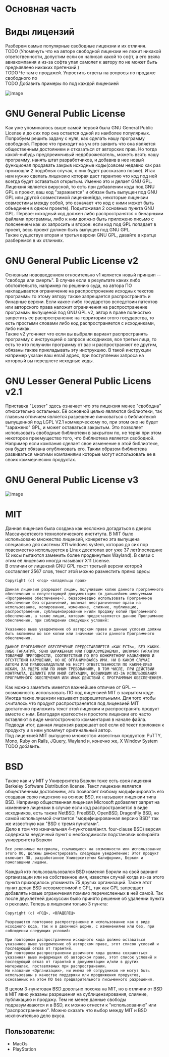 # Основная часть
# Виды лицензий
Разберем самые популярные свободные лицензии и их отличия.  
TODO
(Упомянуть что на авторе свободной лицензии не лежит никакой ответственности, допустим если он написал какой то софт, а его взяла авиакомпания и из-за софта упал самолет к автору по не может быть предъявлено никаких претензий.)  
TODO 
Че там с продажей. Упростить ответы на вопросы по продаже свободного по  
TODO 
Добавить примеры по под каждой лицензией
  
![image](https://user-images.githubusercontent.com/30507409/140560378-641a7d13-5e94-47b0-9b3e-8241aa58a96d.png)  

# GNU General Public License 
Как уже упоминалось выше самой первой была GNU General Public License и до сих пор она остается одной из наиболее популярных.  
Попробуем решить задачу с нуля, как сделать нашу программу свободной. Первое что приходит на ум это заявить что она является общественным достоянием и отказаться от авторских прав. Но тогда какой-нибудь предпреимчивый недоброжелатель, можеть взять нашу программу, нанять штат разработчиков, и добавив в нее новый функционал продавать закрыв исходные коды(совсем недавно как раз произошли 2 подобных случая, о них будет рассказано позже). Итак нам нужно сделать лицензию которая даст гарантию что код под ней всегда будет оставаться открытым. Именно это и делает GNU GPL. Лицензия является вирусной, то есть при добавлении кода под GNU GPL в проект, ваш код "заражается" и обязан быть выпущен под GNU GPL или другой совместимой лицензией(да, некоторые лицензии совместимы между собой, это означает что код с ними может быть объединен в одном проекте). Подытоживая 2 основных пункта GNU GPL. Первое: исходный код должен либо распространятся с бинарными файлами программы, либо к ним должно быть приложено письмо с пояснением как их запросить и второе: если код под GPL попадает в проект, весь проект должен быть выпущен под GNU GPL.  
Также существуе вторая и третья версии GNU GPL, давайте в кратце разберемся в их отличиях.  
# GNU General Public License v2  
Основным нововведением относительно v1 является новый принцип -- "свобода или смерть". В случае если в результате каких либо обстоятельств, например по решению суда, на автора ПО накладывается ограничение на распростронение исходных текстов программы то этому автору также запрещается распространять и бинарные версии. Если какое-либо государство вследствии патентов или авторского права наложит ограничения на распространение программы выпущеной под GNU GPL v2, автор в праве полностью запретить ее распространение на территории этого государства, то есть простыми словами либо код распространяется с исходниками, либо никак.  
Также v2 уточняет что если вы выбрали вариант распространять программу с инструкцией о запросе исходников, все третьи лица, то есть те кто получили программу от вас и распространяют ее другим, обязаны также прикладывать эту инструкцию. В такой инструкции например указан ваш email адрес, при поступлении запроса на котороый вы перешлете исходные коды.  
# GNU Lesser General Public Licens v2.1   
Приставка "Lesser" здесь означает что эта лицензия менее "свободна" относительно остальных. Её основной целью являются библиотеки, так главным отличием является разрешение линковаться с библиотекой выпущенной под LGPL V2.1 коммерческому по, при этом оно не будет "заражено" GPL, и может оставаться закрытым. Это позволяет использовать свободные библиотеки в закрытом по, не теряя при этом некоторое преемущество того, что библиотека является свободной. Например если компания сделает свое изменение в этой библиотеке, она будет обязана опубликовать его. Таким образом библиотека развиваться многими компаниями которые могут использовать ее в своих коммерческих продуктах. 
# GNU General Public License v3

![image](https://user-images.githubusercontent.com/30507409/140560297-75b5dbb9-aac0-4ee4-b5e6-b85e998ea2db.png)

# MIT  
Данная лицензия была создана как несложно догадаться в дверях Массачусетского технологического института. В MIT было использовано множество лицензий, конкретно эта выпущена специально для системы X11 windows system, которая до сих пор повсеместно используется в Linux десктопах вот уже 37 лет(последние 12 иксы пытаются заменить более продвинутым Wayland). В связи с этим её лицензию иногда называют X11 License.  
В отличии от лицензий GNU GPL текст третьей версии которой составляет 2567 слов, текст этой можно разместить прямо здесь:  
```
Copyright (c) <год> <владельцы прав>

Данная лицензия разрешает лицам, получившим копию данного программного обеспечения и сопутствующей документации (в дальнейшем именуемыми «Программное обеспечение»), безвозмездно использовать Программное обеспечение без ограничений, включая неограниченное право на использование, копирование, изменение, слияние, публикацию, распространение, сублицензирование и/или продажу копий Программного обеспечения, а также лицам, которым предоставляется данное Программное обеспечение, при соблюдении следующих условий:

Указанное выше уведомление об авторском праве и данные условия должны быть включены во все копии или значимые части данного Программного обеспечения.

ДАННОЕ ПРОГРАММНОЕ ОБЕСПЕЧЕНИЕ ПРЕДОСТАВЛЯЕТСЯ «КАК ЕСТЬ», БЕЗ КАКИХ-ЛИБО ГАРАНТИЙ, ЯВНО ВЫРАЖЕННЫХ ИЛИ ПОДРАЗУМЕВАЕМЫХ, ВКЛЮЧАЯ ГАРАНТИИ ТОВАРНОЙ ПРИГОДНОСТИ, СООТВЕТСТВИЯ ПО ЕГО КОНКРЕТНОМУ НАЗНАЧЕНИЮ И ОТСУТСТВИЯ НАРУШЕНИЙ, НО НЕ ОГРАНИЧИВАЯСЬ ИМИ. НИ В КАКОМ СЛУЧАЕ АВТОРЫ ИЛИ ПРАВООБЛАДАТЕЛИ НЕ НЕСУТ ОТВЕТСТВЕННОСТИ ПО КАКИМ-ЛИБО ИСКАМ, ЗА УЩЕРБ ИЛИ ПО ИНЫМ ТРЕБОВАНИЯМ, В ТОМ ЧИСЛЕ, ПРИ ДЕЙСТВИИ КОНТРАКТА, ДЕЛИКТЕ ИЛИ ИНОЙ СИТУАЦИИ, ВОЗНИКШИМ ИЗ-ЗА ИСПОЛЬЗОВАНИЯ ПРОГРАММНОГО ОБЕСПЕЧЕНИЯ ИЛИ ИНЫХ ДЕЙСТВИЙ С ПРОГРАММНЫМ ОБЕСПЕЧЕНИЕМ.
```
Как можно заметить имеется важнейшее отличие от GPL -- возможность использовать ПО под лицензией MIT в закрытом коде. Иногда такие лицензии называют разрешительными. Для того чтобы считалось что продукт распространяется под лицензией MIT достаточно приложить текст этой лицензии и распространять продукт вместе с ним. Благодаря краткости и простоте лицензии его часто вставляют в виде многострочного комментария в начале файла. Подводя итог, данная лицензия разрешает всё если её текст приложен к продукту и в нем упомянут оригинальный автор.  
Под лицензией MIT выпущено множество известных продуктов:  PuTTY, Mono, Ruby on Rails, JQuery, Wayland и, конечно же, X Window System TODO добавить.  
  
# BSD  
Также как и у MIT у Университета Бэркли тоже есть своя лицензия Berkeley Software Distribution license. Текст лицензии является общественным достоянием, это позволяет любому модифицировать его создавая свою лицензию на основе BSD, их называют лицензии типа BSD. Например общественная лицензия Microsoft добавляет запрет на изменение лицензии в случае если код распространяется в виде исходников, есть также NetBSD, FreeBSD, OpenBSD, DragonFly BSD, но самой используемой считается "модифицированная версию BSD" так же известную как "BSD  с тремя пунктами".  
Дело в том что изначальная 4-пунктовая(англ. four-clause BSD) версия содержала неудачный пункт о необходимости подстановки копирайта университета Бэркли   
```
Все рекламные материалы, ссылающиеся на возможности или использование этого ПО, должны демонстрировать следующее уведомление: Этот продукт включает ПО, разработанное Университетом Калифорнии, Беркли и помогавшими лицами.
```
Каждый кто пользовальзовался BSD изменял Бэркли на свой вариант организации или на собственное имя, известен случай когда из-за этого пункта приходилось упоминать 75 других организаций. Также этот пункт делал BSD несовместимой с GPL, так как GPL запрещает добавлять новые ограничения помимо перечисленных в ней самой. Так после двухлетней дискуссии было принято решение об удалении пункта о рекламе. Теперь в лицензии только 3 пункта:
  
```
Copyright (c) <ГОД>, <ВЛАДЕЛЕЦ>

Разрешается повторное распространение и использование как в виде исходного кода, так и в двоичной форме, с изменениями или без, при соблюдении следующих условий:

При повторном распространении исходного кода должно оставаться указанное выше уведомление об авторском праве, этот список условий и последующий отказ от гарантий.
При повторном распространении двоичного кода должна сохраняться указанная выше информация об авторском праве, этот список условий и последующий отказ от гарантий в документации и/или в других материалах, поставляемых при распространении.
Ни название <Организации>, ни имена её сотрудников не могут быть использованы в качестве поддержки или продвижения продуктов, основанных на этом ПО без предварительного письменного разрешения.
```  
В целом 3-пунктовая BSD довольно похожа на MIT, но в отличии от BSD в MIT явно указаны разрешения на сублицензирования, слияние, публикацию и продажу. Тем не менее данные свободы подразумиваются и в BSD, их можно отнести к "использованию" или "распространению". Можно сказать что выбор между MIT и BSD исключительно дело вкуса.  
  
## Пользователи:  
* MacOs
* PlayStation


